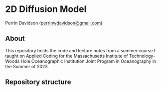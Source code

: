 # 2D Diffusion Model
Perrin Davidson (perrinwdavidson@gmail.com)
## About
This repository holds the code and lecture notes from a summer course I taught on Applied Coding for the Massachusetts Institute of Technology-Woods Hole Oceanographic Institution Joint Program in Oceanography in the Summer of 2023.
## Repository structure


